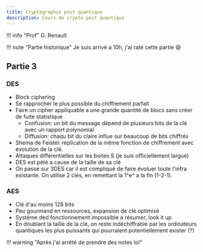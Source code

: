 ```yaml
---
title: Cryptographie post quantique
description: Cours de crypto post quantique
---
```


!!! info "Prof"
    G. Renault

!!! note "Partie historique"
    Je suis arrivé a 10h, j'ai raté cette partie :smile:


## Partie 3 

### DES

- Block ciphering
- Se rapprocher le plus possible du chiffrement parfait
- Faire un cipher appliquable a une grande quantité de blocs sans créer de fuite statistique
    - Confusion: un bit du message dépend de plusieurs bits de la clé avec un rapport polynomial
    - Diffusion: chaqu bit du claire influe sur beaucoup de bits chiffrés
- Shema de Feistel: réplication de la même fonction de chiffrement avec évolution de la clé. 
- Attaques différentielles sur les boites S (je suis officiellement largué)
- DES est pété a cause de la taille de sa clé
- On passe sur 3DES car il est compliqué de faire évoluer toute l'infra existante. On utilise 2 clés, en remettant la 1^e^ a la fin (1-2-1). 

### AES

- Clé d'au moins 128 bits
- Peu gourmand en ressources, expansion de clé optimisé
- Système ded fonctionnement impossible a résumer, look it up
- En doublant la taille de la clé, on reste indéchiffrable par les ordinateurs quantiques les plus puissants qui pourraient potentiellement exister (?)

!!! warning "Après j'ai arrêté de prendre des notes lol"
